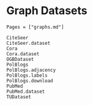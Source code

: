 # Graph Datasets

```@index
Pages = ["graphs.md"]
```

```@docs
CiteSeer
CiteSeer.dataset
Cora
Cora.dataset
OGBDataset
PolBlogs
PolBlogs.adjacency
PolBlogs.labels
PolBlogs.download
PubMed
PubMed.dataset
TUDataset
```

